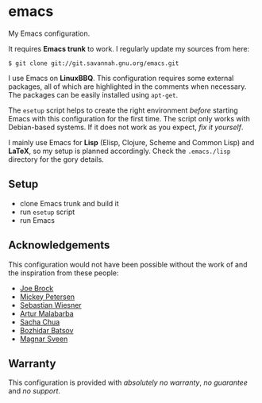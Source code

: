 emacs
=====

My Emacs configuration.

It requires **Emacs trunk** to work. I regularly update my sources from here:
```console
$ git clone git://git.savannah.gnu.org/emacs.git
```

I use Emacs on **LinuxBBQ**. This configuration requires some external packages, all of which are highlighted in the comments when necessary. The packages can be easily installed using ```apt-get```.

The ```esetup``` script helps to create the right environment *before* starting Emacs with this configuration for the first time. The script only works with Debian-based systems. If it does not work as you expect, *fix it yourself*.

I mainly use Emacs for **Lisp** (Elisp, Clojure, Scheme and Common Lisp) and **LaTeX**, so my setup is planned accordingly. Check the ```.emacs./lisp``` directory for the gory details.

Setup
-----
- clone Emacs trunk and build it
- run ```esetup``` script
- run Emacs

Acknowledgements
----------------
This configuration would not have been possible without the work of and the inspiration from these people:
- [Joe Brock](https://github.com/DebianJoe)
- [Mickey Petersen](https://github.com/mickeynp)
- [Sebastian Wiesner](https://github.com/lunaryorn)
- [Artur Malabarba](https://github.com/Bruce-Connor)
- [Sacha Chua](https://github.com/sachac)
- [Bozhidar Batsov](https://github.com/bbatsov)
- [Magnar Sveen](https://github.com/magnars)

Warranty
--------
This configuration is provided with *absolutely no warranty*, *no guarantee* and *no support*.
